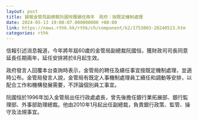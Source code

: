 ```yaml
---
layout: post
title: 據報金管局副總裁阮國恒獲續任兩年　政府：按既定機制處理
date: 2024-05-13 19:08:07.000000000 +08:00
link: https://news.rthk.hk/rthk/ch/component/k2/1753003-20240513.htm
categories: rthk
---
```


信報引述消息報道，今年將年屆60歲的金管局副總裁阮國恒，獲財政司司長同意延長任期兩年，延任安排將於8月起生效。

政府發言人回覆本台查詢時表示，金管局的聘任及續任事宜按既定機制處理，並適時公布。金管局發言人說，金管局有既定人事機制處理員工續任和調動等安排，以配合工作和機構發展需要，不評論個別員工事宜。

阮國恒於1996年加入金管局出任行政處處長，曾先後擔任銀行業拓展部、銀行監理部、外事部助理總裁。他由2010年1月起出任副總裁，負責銀行政策、監管、操守及法規事宜。
